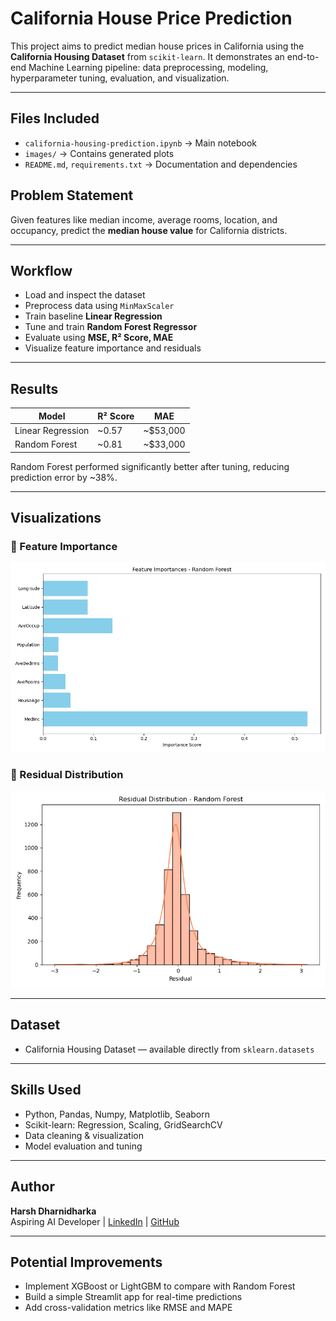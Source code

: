 # California House Price Prediction

This project aims to predict median house prices in California using the **California Housing Dataset** from `scikit-learn`. It demonstrates an end-to-end Machine Learning pipeline: data preprocessing, modeling, hyperparameter tuning, evaluation, and visualization.

---

## Files Included

- `california-housing-prediction.ipynb` → Main notebook
- `images/` → Contains generated plots
- `README.md`, `requirements.txt` → Documentation and dependencies


## Problem Statement

Given features like median income, average rooms, location, and occupancy, predict the **median house value** for California districts.

---

## Workflow

- Load and inspect the dataset
- Preprocess data using `MinMaxScaler`
- Train baseline **Linear Regression**
- Tune and train **Random Forest Regressor**
- Evaluate using **MSE, R² Score, MAE**
- Visualize feature importance and residuals

---

## Results

| Model              | R² Score | MAE     |
|-------------------|----------|---------|
| Linear Regression | ~0.57    | ~$53,000 |
| Random Forest     | ~0.81    | ~$33,000 |

Random Forest performed significantly better after tuning, reducing prediction error by ~38%.

---

## Visualizations

### 🔹 Feature Importance
![Feature Importance](images/feature_importance.png)

### 🔹 Residual Distribution
![Residual Plot](images/residuals_plot.png)

---

## Dataset

- California Housing Dataset — available directly from `sklearn.datasets`

---

## Skills Used

- Python, Pandas, Numpy, Matplotlib, Seaborn
- Scikit-learn: Regression, Scaling, GridSearchCV
- Data cleaning & visualization
- Model evaluation and tuning

---

## Author

**Harsh Dharnidharka**  
Aspiring AI Developer | [LinkedIn](https://www.linkedin.com/in/harsh-dharnidharka-2a855a325/) | [GitHub](https://github.com/Harsh251005)

---

## Potential Improvements

- Implement XGBoost or LightGBM to compare with Random Forest
- Build a simple Streamlit app for real-time predictions
- Add cross-validation metrics like RMSE and MAPE